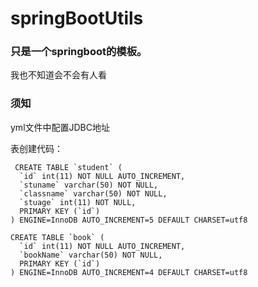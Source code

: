 # springBootUtils

### 只是一个springboot的模板。
我也不知道会不会有人看

### 须知
yml文件中配置JDBC地址

表创建代码：

```
 CREATE TABLE `student` (
  `id` int(11) NOT NULL AUTO_INCREMENT,
  `stuname` varchar(50) NOT NULL,
  `classname` varchar(50) NOT NULL,
  `stuage` int(11) NOT NULL,
  PRIMARY KEY (`id`)
) ENGINE=InnoDB AUTO_INCREMENT=5 DEFAULT CHARSET=utf8 

```

```
CREATE TABLE `book` (
  `id` int(11) NOT NULL AUTO_INCREMENT,
  `bookName` varchar(50) NOT NULL,
  PRIMARY KEY (`id`)
) ENGINE=InnoDB AUTO_INCREMENT=4 DEFAULT CHARSET=utf8

```
